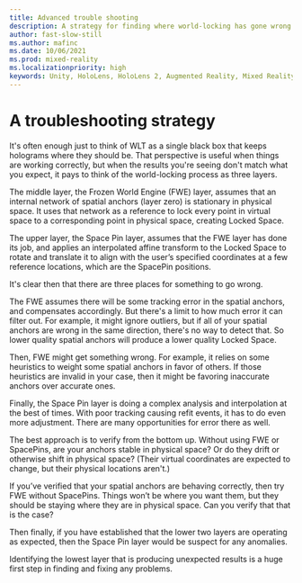 ```yaml
---
title: Advanced trouble shooting
description: A strategy for finding where world-locking has gone wrong.
author: fast-slow-still
ms.author: mafinc
ms.date: 10/06/2021
ms.prod: mixed-reality
ms.localizationpriority: high
keywords: Unity, HoloLens, HoloLens 2, Augmented Reality, Mixed Reality, ARCore, ARKit, development, MRTK
---
```


# A troubleshooting strategy

It's often enough just to think of WLT as a single black box that keeps holograms where they should be. That perspective is useful when things are working correctly, but when the results you're seeing don't match what you expect, it pays to think of the world-locking process as three layers.

The middle layer, the Frozen World Engine (FWE) layer, assumes that an internal network of spatial anchors (layer zero) is stationary in physical space. It uses that network as a reference to lock every point in virtual space to a corresponding point in physical space, creating Locked Space.

The upper layer, the Space Pin layer, assumes that the FWE layer has done its job, and applies an interpolated affine transform to the Locked Space to rotate and translate it to align with the user’s specified coordinates at a few reference locations, which are the SpacePin positions.

It's clear then that there are three places for something to go wrong.

The FWE assumes there will be some tracking error in the spatial anchors, and compensates accordingly. But there's a limit to how much error it can filter out. For example, it might ignore outliers, but if all of your spatial anchors are wrong in the same direction, there's no way to detect that. So lower quality spatial anchors will produce a lower quality Locked Space.

Then, FWE might get something wrong. For example, it relies on some heuristics to weight some spatial anchors in favor of others. If those heuristics are invalid in your case, then it might be favoring inaccurate anchors over accurate ones.

Finally, the Space Pin layer is doing a complex analysis and interpolation at the best of times. With poor tracking causing refit events, it has to do even more adjustment. There are many opportunities for error there as well.

The best approach is to verify from the bottom up. Without using FWE or SpacePins, are your anchors stable in physical space? Or do they drift or otherwise shift in physical space? (Their virtual coordinates are expected to change, but their physical locations aren't.)

If you’ve verified that your spatial anchors are behaving correctly, then try FWE without SpacePins. Things won’t be where you want them, but they should be staying where they are in physical space. Can you verify that that is the case?

Then finally, if you have established that the lower two layers are operating as expected, then the Space Pin layer would be suspect for any anomalies.

Identifying the lowest layer that is producing unexpected results is a huge first step in finding and fixing any problems.
